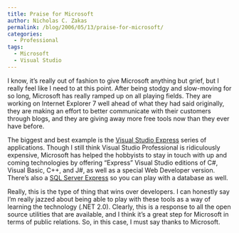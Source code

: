 ```yaml
---
title: Praise for Microsoft
author: Nicholas C. Zakas
permalink: /blog/2006/05/13/praise-for-microsoft/
categories:
  - Professional
tags:
  - Microsoft
  - Visual Studio
---
```

I know, it&#8217;s really out of fashion to give Microsoft anything but grief, but I really feel like I need to at this point. After being stodgy and slow-moving for so long, Microsoft has really ramped up on all playing fields. They are working on Internet Explorer 7 well ahead of what they had said originally, they are making an effort to better communicate with their customers through blogs, and they are giving away more free tools now than they ever have before.

The biggest and best example is the <a title="Visual Studio Express" rel="external" href="http://msdn.microsoft.com/vstudio/express/">Visual Studio Express</a> series of applications. Though I still think Visual Studio Professional is ridiculously expensive, Microsoft has helped the hobbyists to stay in touch with up and coming technologies by offering &#8220;Express&#8221; Visual Studio editions of C#, Visual Basic, C++, and J#, as well as a special Web Developer version. There&#8217;s also a <a title="SQL Server Express" rel="external" href="http://msdn.microsoft.com/vstudio/express/sql/default.aspx">SQL Server Express</a> so you can play with a database as well.

Really, this is the type of thing that wins over developers. I can honestly say I&#8217;m really jazzed about being able to play with these tools as a way of learning the technology (.NET 2.0). Clearly, this is a response to all the open source utilities that are available, and I think it&#8217;s a great step for Microsoft in terms of public relations. So, in this case, I must say thanks to Microsoft.
